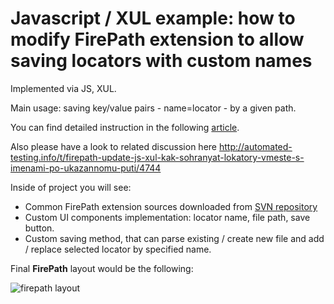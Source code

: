 Javascript / XUL example: how to modify FirePath extension to allow saving locators with custom names
======

Implemented via JS, XUL.

Main usage: saving key/value pairs - name=locator - by a given path.

You can find detailed instruction in the following [article](http://qa-automation-notes.blogspot.com/2014/07/firepath-upgrade-saving-locators-in.html).

Also please have a look to related discussion here http://automated-testing.info/t/firepath-update-js-xul-kak-sohranyat-lokatory-vmeste-s-imenami-po-ukazannomu-puti/4744

Inside of project you will see: 
 
 - Common FirePath extension sources downloaded from [SVN repository](https://code.google.com/p/firepath/source/checkout)
 - Custom UI components implementation: locator name, file path, save button.
 - Custom saving method, that can parse existing / create new file and add / replace selected locator by specified name.

Final **FirePath** layout would be the following:

![firepath layout](http://2.bp.blogspot.com/-BpJ6OhvL8u4/U7LGF79MoTI/AAAAAAAAAR4/mnSGAjE2gk8/s1600/panel+view.png)
